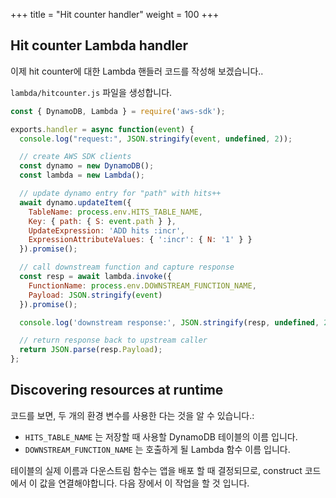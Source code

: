 +++
title = "Hit counter handler"
weight = 100
+++

## Hit counter Lambda handler

이제 hit counter에 대한 Lambda 핸들러 코드를 작성해 보겠습니다..

 `lambda/hitcounter.js` 파일을 생성합니다.

```js
const { DynamoDB, Lambda } = require('aws-sdk');

exports.handler = async function(event) {
  console.log("request:", JSON.stringify(event, undefined, 2));

  // create AWS SDK clients
  const dynamo = new DynamoDB();
  const lambda = new Lambda();

  // update dynamo entry for "path" with hits++
  await dynamo.updateItem({
    TableName: process.env.HITS_TABLE_NAME,
    Key: { path: { S: event.path } },
    UpdateExpression: 'ADD hits :incr',
    ExpressionAttributeValues: { ':incr': { N: '1' } }
  }).promise();

  // call downstream function and capture response
  const resp = await lambda.invoke({
    FunctionName: process.env.DOWNSTREAM_FUNCTION_NAME,
    Payload: JSON.stringify(event)
  }).promise();

  console.log('downstream response:', JSON.stringify(resp, undefined, 2));

  // return response back to upstream caller
  return JSON.parse(resp.Payload);
};
```

## Discovering resources at runtime

코드를 보면, 두 개의 환경 변수를 사용한 다는 것을 알 수 있습니다.:

 * `HITS_TABLE_NAME` 는 저장할 때 사용할 DynamoDB 테이블의 이름 입니다.
 * `DOWNSTREAM_FUNCTION_NAME` 는 호출하게 될 Lambda 함수 이름 입니다.

테이블의 실제 이름과 다운스트림 함수는 앱을 배포 할 때 결정되므로, construct 코드에서 이 값을 연결해야합니다. 다음 장에서 이 작업을 할 것 입니다.

